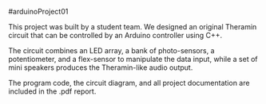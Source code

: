 #arduinoProject01

This project was built by a student team. We designed an original Theramin circuit that can be controlled by an Arduino controller using C++. 

The circuit combines an LED array, a bank of photo-sensors, a potentiometer, and a flex-sensor to manipulate the data input, while a set of mini speakers produces the Theramin-like audio output.   

The program code, the circuit diagram, and all project documentation are included in the .pdf report.
